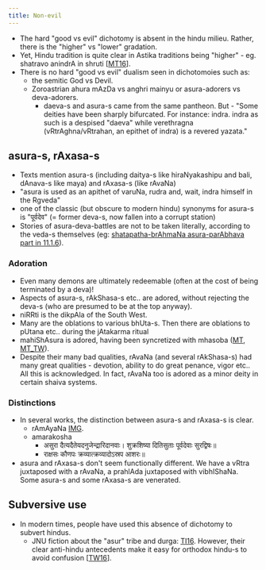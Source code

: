 ```yaml
---
title: Non-evil
---
```


- The hard "good vs evil" dichotomy is absent in the hindu milieu. Rather, there is the "higher" vs "lower" gradation.
- Yet, Hindu tradition is quite clear in Astika traditions being "higher" - eg. shatravo anindrA in shruti \[[MT16](https://twitter.com/blog_supplement/status/777684561954242572)\].
- There is no hard "good vs evil" dualism seen in dichotomoies such as:
    - the semitic God vs Devil.
    - Zoroastrian ahura mAzDa vs anghri mainyu or asura-adorers vs deva-adorers.
        - daeva-s and asura-s came from the same pantheon. But - "Some deities have been sharply bifurcated. For instance: indra. indra as such is a despised "daeva" while verethragna (vRtrAghna/vRtrahan, an epithet of indra) is a revered yazata."

## asura-s, rAxasa-s
- Texts mention asura-s (including daitya-s like hiraNyakashipu and bali, dAnava-s like maya) and rAxasa-s (like rAvaNa)
- "asura is used as an apithet of varuNa, rudra and, wait, indra himself in the Rgveda"
-  one of the classic (but obscure to modern hindu) synonyms for asura-s is "पूर्वदेव" (= former deva-s, now fallen into a corrupt station)
- Stories of asura-deva-battles are not to be taken literally, according to the veda-s themselves (eg: [shatapatha-brAhmaNa asura-parAbhava part in 11.1.6](/vedAH_yajuH/vAjasaneyam/brAhmaNam/shatapatha-asura-parAbhavaH/)).

### Adoration
- Even many demons are ultimately redeemable (often at the cost of being terminated by a deva)!
- Aspects of asura-s, rAkShasa-s etc.. are adored, without rejecting the deva-s (who are presumed to be at the top anyway).
- niRRti is the dikpAla of the South West.
- Many are the oblations to various bhUta-s. Then there are oblations to pUtana etc.. during the jAtakarma ritual
- mahiShAsura is adored, having been syncretized with mhasoba ([MT](https://manasataramgini.wordpress.com/2003/08/30/kasar-gavlis/), [MT_TW](https://twitter.com/blog_supplement/status/703648579211149312)).
- Despite their many bad qualities, rAvaNa (and several rAkShasa-s) had many great qualities - devotion, ability to do great penance, vigor etc.. All this is acknowledged. In fact, rAvaNa too is adored as a minor deity in certain shaiva systems.


### Distinctions
- In several works, the distinction between asura-s and rAxasa-s is clear.
  - rAmAyaNa [IMG](https://imgur.com/BTgmS4S).
  - amarakosha
      - असुरा दैत्यदैतेयदनुजेन्द्रारिदानवाः। शुक्रशिष्या दितिसुताः पूर्वदेवाः सुरद्विषः॥
      - राक्षसः कौणपः क्रव्यात्क्रव्यादोऽस्रप आशरः॥
- asura and rAxasa-s don't seem functionally different. We have a vRtra juxtaposed with a rAvaNa, a prahlAda juxtaposed with vibhIShaNa. Some asura-s and some rAxasa-s are venerated.


## Subversive use
- In modern times, people have used this absence of dichotomy to subvert hindus.
    - JNU fiction about the "asur" tribe and durga: [TI16](https://trueindology.wordpress.com/2016/02/27/jnu-and-the-saga-of-calumny/). However, their clear anti-hindu antecedents make it easy for orthodox hindu-s to avoid confusion \[[TW16](https://twitter.com/GhorAngirasa/status/703922268376846336)\].
